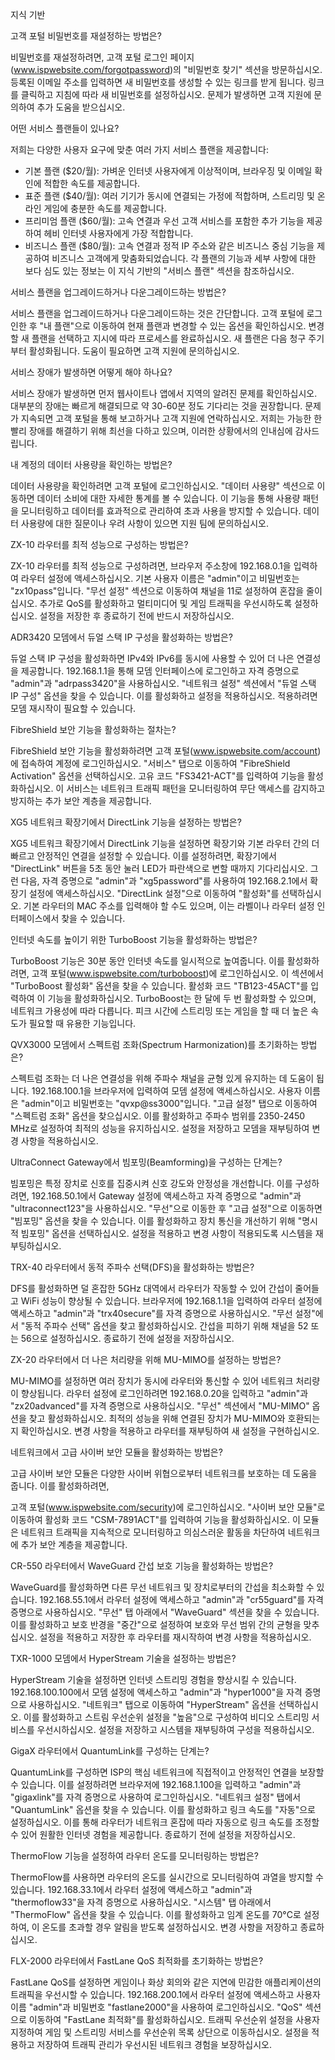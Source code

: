 지식 기반

고객 포털 비밀번호를 재설정하는 방법은?

비밀번호를 재설정하려면, 고객 포털 로그인 페이지(www.ispwebsite.com/forgotpassword)의 "비밀번호 찾기" 섹션을 방문하십시오. 등록된 이메일 주소를 입력하면 새 비밀번호를 생성할 수 있는 링크를 받게 됩니다. 링크를 클릭하고 지침에 따라 새 비밀번호를 설정하십시오. 문제가 발생하면 고객 지원에 문의하여 추가 도움을 받으십시오.

어떤 서비스 플랜들이 있나요?

저희는 다양한 사용자 요구에 맞춘 여러 가지 서비스 플랜을 제공합니다:

- 기본 플랜 ($20/월): 가벼운 인터넷 사용자에게 이상적이며, 브라우징 및 이메일 확인에 적합한 속도를 제공합니다.
- 표준 플랜 ($40/월): 여러 기기가 동시에 연결되는 가정에 적합하며, 스트리밍 및 온라인 게임에 충분한 속도를 제공합니다.
- 프리미엄 플랜 ($60/월): 고속 연결과 우선 고객 서비스를 포함한 추가 기능을 제공하여 헤비 인터넷 사용자에게 가장 적합합니다.
- 비즈니스 플랜 ($80/월): 고속 연결과 정적 IP 주소와 같은 비즈니스 중심 기능을 제공하여 비즈니스 고객에게 맞춤화되었습니다.
각 플랜의 기능과 세부 사항에 대한 보다 심도 있는 정보는 이 지식 기반의 "서비스 플랜" 섹션을 참조하십시오.

서비스 플랜을 업그레이드하거나 다운그레이드하는 방법은?

서비스 플랜을 업그레이드하거나 다운그레이드하는 것은 간단합니다. 고객 포털에 로그인한 후 "내 플랜"으로 이동하여 현재 플랜과 변경할 수 있는 옵션을 확인하십시오. 변경할 새 플랜을 선택하고 지시에 따라 프로세스를 완료하십시오. 새 플랜은 다음 청구 주기부터 활성화됩니다. 도움이 필요하면 고객 지원에 문의하십시오.

서비스 장애가 발생하면 어떻게 해야 하나요?

서비스 장애가 발생하면 먼저 웹사이트나 앱에서 지역의 알려진 문제를 확인하십시오. 대부분의 장애는 빠르게 해결되므로 약 30-60분 정도 기다리는 것을 권장합니다. 문제가 지속되면 고객 포털을 통해 보고하거나 고객 지원에 연락하십시오. 저희는 가능한 한 빨리 장애를 해결하기 위해 최선을 다하고 있으며, 이러한 상황에서의 인내심에 감사드립니다.

내 계정의 데이터 사용량을 확인하는 방법은?

데이터 사용량을 확인하려면 고객 포털에 로그인하십시오. "데이터 사용량" 섹션으로 이동하면 데이터 소비에 대한 자세한 통계를 볼 수 있습니다. 이 기능을 통해 사용량 패턴을 모니터링하고 데이터를 효과적으로 관리하여 초과 사용을 방지할 수 있습니다. 데이터 사용량에 대한 질문이나 우려 사항이 있으면 지원 팀에 문의하십시오.

ZX-10 라우터를 최적 성능으로 구성하는 방법은?

ZX-10 라우터를 최적 성능으로 구성하려면, 브라우저 주소창에 192.168.0.1을 입력하여 라우터 설정에 액세스하십시오. 기본 사용자 이름은 "admin"이고 비밀번호는 "zx10pass"입니다. "무선 설정" 섹션으로 이동하여 채널을 11로 설정하여 혼잡을 줄이십시오. 추가로 QoS를 활성화하고 멀티미디어 및 게임 트래픽을 우선시하도록 설정하십시오. 설정을 저장한 후 종료하기 전에 반드시 저장하십시오.

ADR3420 모뎀에서 듀얼 스택 IP 구성을 활성화하는 방법은?

듀얼 스택 IP 구성을 활성화하면 IPv4와 IPv6를 동시에 사용할 수 있어 더 나은 연결성을 제공합니다. 192.168.1.1을 통해 모뎀 인터페이스에 로그인하고 자격 증명으로 "admin"과 "adrpass3420"을 사용하십시오. "네트워크 설정" 섹션에서 "듀얼 스택 IP 구성" 옵션을 찾을 수 있습니다. 이를 활성화하고 설정을 적용하십시오. 적용하려면 모뎀 재시작이 필요할 수 있습니다.

FibreShield 보안 기능을 활성화하는 절차는?

FibreShield 보안 기능을 활성화하려면 고객 포털(www.ispwebsite.com/account)에 접속하여 계정에 로그인하십시오. "서비스" 탭으로 이동하여 "FibreShield Activation" 옵션을 선택하십시오. 고유 코드 "FS3421-ACT"를 입력하여 기능을 활성화하십시오. 이 서비스는 네트워크 트래픽 패턴을 모니터링하여 무단 액세스를 감지하고 방지하는 추가 보안 계층을 제공합니다.

XG5 네트워크 확장기에서 DirectLink 기능을 설정하는 방법은?

XG5 네트워크 확장기에서 DirectLink 기능을 설정하면 확장기와 기본 라우터 간의 더 빠르고 안정적인 연결을 설정할 수 있습니다. 이를 설정하려면, 확장기에서 "DirectLink" 버튼을 5초 동안 눌러 LED가 파란색으로 변할 때까지 기다리십시오. 그런 다음, 자격 증명으로 "admin"과 "xg5password"를 사용하여 192.168.2.1에서 확장기 설정에 액세스하십시오. "DirectLink 설정"으로 이동하여 "활성화"를 선택하십시오. 기본 라우터의 MAC 주소를 입력해야 할 수도 있으며, 이는 라벨이나 라우터 설정 인터페이스에서 찾을 수 있습니다.

인터넷 속도를 높이기 위한 TurboBoost 기능을 활성화하는 방법은?

TurboBoost 기능은 30분 동안 인터넷 속도를 일시적으로 높여줍니다. 이를 활성화하려면, 고객 포털(www.ispwebsite.com/turboboost)에 로그인하십시오. 이 섹션에서 "TurboBoost 활성화" 옵션을 찾을 수 있습니다. 활성화 코드 "TB123-45ACT"를 입력하여 이 기능을 활성화하십시오. TurboBoost는 한 달에 두 번 활성화할 수 있으며, 네트워크 가용성에 따라 다릅니다. 피크 시간에 스트리밍 또는 게임을 할 때 더 높은 속도가 필요할 때 유용한 기능입니다.

QVX3000 모뎀에서 스펙트럼 조화(Spectrum Harmonization)를 초기화하는 방법은?

스펙트럼 조화는 더 나은 연결성을 위해 주파수 채널을 균형 있게 유지하는 데 도움이 됩니다. 192.168.100.1을 브라우저에 입력하여 모뎀 설정에 액세스하십시오. 사용자 이름은 "admin"이고 비밀번호는 "qvxp@ss3000"입니다. "고급 설정" 탭으로 이동하여 "스펙트럼 조화" 옵션을 찾으십시오. 이를 활성화하고 주파수 범위를 2350-2450 MHz로 설정하여 최적의 성능을 유지하십시오. 설정을 저장하고 모뎀을 재부팅하여 변경 사항을 적용하십시오.

UltraConnect Gateway에서 빔포밍(Beamforming)을 구성하는 단계는?

빔포밍은 특정 장치로 신호를 집중시켜 신호 강도와 안정성을 개선합니다. 이를 구성하려면, 192.168.50.1에서 Gateway 설정에 액세스하고 자격 증명으로 "admin"과 "ultraconnect123"을 사용하십시오. "무선"으로 이동한 후 "고급 설정"으로 이동하면 "빔포밍" 옵션을 찾을 수 있습니다. 이를 활성화하고 장치 통신을 개선하기 위해 "명시적 빔포밍" 옵션을 선택하십시오. 설정을 적용하고 변경 사항이 적용되도록 시스템을 재부팅하십시오.

TRX-40 라우터에서 동적 주파수 선택(DFS)을 활성화하는 방법은?

DFS를 활성화하면 덜 혼잡한 5GHz 대역에서 라우터가 작동할 수 있어 간섭이 줄어들고 WiFi 성능이 향상될 수 있습니다. 브라우저에 192.168.1.1을 입력하여 라우터 설정에 액세스하고 "admin"과 "trx40secure"를 자격 증명으로 사용하십시오. "무선 설정"에서 "동적 주파수 선택" 옵션을 찾고 활성화하십시오. 간섭을 피하기 위해 채널을 52 또는 56으로 설정하십시오. 종료하기 전에 설정을 저장하십시오.

ZX-20 라우터에서 더 나은 처리량을 위해 MU-MIMO를 설정하는 방법은?

MU-MIMO를 설정하면 여러 장치가 동시에 라우터와 통신할 수 있어 네트워크 처리량이 향상됩니다. 라우터 설정에 로그인하려면 192.168.0.20을 입력하고 "admin"과 "zx20advanced"를 자격 증명으로 사용하십시오. "무선" 섹션에서 "MU-MIMO" 옵션을 찾고 활성화하십시오. 최적의 성능을 위해 연결된 장치가 MU-MIMO와 호환되는지 확인하십시오. 변경 사항을 적용하고 라우터를 재부팅하여 새 설정을 구현하십시오.

네트워크에서 고급 사이버 보안 모듈을 활성화하는 방법은?

고급 사이버 보안 모듈은 다양한 사이버 위협으로부터 네트워크를 보호하는 데 도움을 줍니다. 이를 활성화하려면,

 고객 포털(www.ispwebsite.com/security)에 로그인하십시오. "사이버 보안 모듈"로 이동하여 활성화 코드 "CSM-7891ACT"를 입력하여 기능을 활성화하십시오. 이 모듈은 네트워크 트래픽을 지속적으로 모니터링하고 의심스러운 활동을 차단하여 네트워크에 추가 보안 계층을 제공합니다.

CR-550 라우터에서 WaveGuard 간섭 보호 기능을 활성화하는 방법은?

WaveGuard를 활성화하면 다른 무선 네트워크 및 장치로부터의 간섭을 최소화할 수 있습니다. 192.168.55.1에서 라우터 설정에 액세스하고 "admin"과 "cr55guard"를 자격 증명으로 사용하십시오. "무선" 탭 아래에서 "WaveGuard" 섹션을 찾을 수 있습니다. 이를 활성화하고 보호 반경을 "중간"으로 설정하여 보호와 무선 범위 간의 균형을 맞추십시오. 설정을 적용하고 저장한 후 라우터를 재시작하여 변경 사항을 적용하십시오.

TXR-1000 모뎀에서 HyperStream 기술을 설정하는 방법은?

HyperStream 기술을 설정하면 인터넷 스트리밍 경험을 향상시킬 수 있습니다. 192.168.100.100에서 모뎀 설정에 액세스하고 "admin"과 "hyper1000"을 자격 증명으로 사용하십시오. "네트워크" 탭으로 이동하여 "HyperStream" 옵션을 선택하십시오. 이를 활성화하고 스트림 우선순위 설정을 "높음"으로 구성하여 비디오 스트리밍 서비스를 우선시하십시오. 설정을 저장하고 시스템을 재부팅하여 구성을 적용하십시오.

GigaX 라우터에서 QuantumLink를 구성하는 단계는?

QuantumLink를 구성하면 ISP의 핵심 네트워크에 직접적이고 안정적인 연결을 보장할 수 있습니다. 이를 설정하려면 브라우저에 192.168.1.100을 입력하고 "admin"과 "gigaxlink"를 자격 증명으로 사용하여 로그인하십시오. "네트워크 설정" 탭에서 "QuantumLink" 옵션을 찾을 수 있습니다. 이를 활성화하고 링크 속도를 "자동"으로 설정하십시오. 이를 통해 라우터가 네트워크 혼잡에 따라 자동으로 링크 속도를 조정할 수 있어 원활한 인터넷 경험을 제공합니다. 종료하기 전에 설정을 저장하십시오.

ThermoFlow 기능을 설정하여 라우터 온도를 모니터링하는 방법은?

ThermoFlow를 사용하면 라우터의 온도를 실시간으로 모니터링하여 과열을 방지할 수 있습니다. 192.168.33.1에서 라우터 설정에 액세스하고 "admin"과 "thermoflow33"을 자격 증명으로 사용하십시오. "시스템" 탭 아래에서 "ThermoFlow" 옵션을 찾을 수 있습니다. 이를 활성화하고 임계 온도를 70°C로 설정하여, 이 온도를 초과할 경우 알림을 받도록 설정하십시오. 변경 사항을 저장하고 종료하십시오.

FLX-2000 라우터에서 FastLane QoS 최적화를 초기화하는 방법은?

FastLane QoS를 설정하면 게임이나 화상 회의와 같은 지연에 민감한 애플리케이션의 트래픽을 우선시할 수 있습니다. 192.168.200.1에서 라우터 설정에 액세스하고 사용자 이름 "admin"과 비밀번호 "fastlane2000"을 사용하여 로그인하십시오. "QoS" 섹션으로 이동하여 "FastLane 최적화"를 활성화하십시오. 트래픽 우선순위 설정을 사용자 지정하여 게임 및 스트리밍 서비스를 우선순위 목록 상단으로 이동하십시오. 설정을 적용하고 저장하여 트래픽 관리가 우선시된 네트워크 경험을 보장하십시오.
